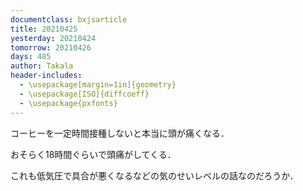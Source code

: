 ```yaml
---
documentclass: bxjsarticle
title: 20210425
yesterday: 20210424
tomorrow: 20210426
days: 485
author: Takala
header-includes:
  - \usepackage[margin=1in]{geometry}
  - \usepackage[ISO]{diffcoeff}
  - \usepackage{pxfonts}
---
```




コーヒーを一定時間接種しないと本当に頭が痛くなる．


おそらく18時間ぐらいで頭痛がしてくる．


これも低気圧で具合が悪くなるなどの気のせいレベルの話なのだろうか．
